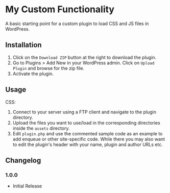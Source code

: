 # My Custom Functionality #

A basic starting point for a custom plugin to load CSS and JS files in WordPress.

## Installation ##

1. Click on the `Download ZIP` button at the right to download the plugin.
2. Go to Plugins > Add New in your WordPress admin. Click on `Upload Plugin` and browse for the zip file.
3. Activate the plugin.

## Usage ##

CSS:

1. Connect to your server using a FTP client and navigate to the plugin directory.
2. Upload the files you want to use/load in the corresponding directories inside the `assets` directory.
3. Edit `plugin.php` and use the commented sample code as an example to add enqueue or other site-specific code. While there you may also want to edit the plugin's header with your name, plugin and author URLs etc.

## Changelog ##

### 1.0.0 ###
* Initial Release
